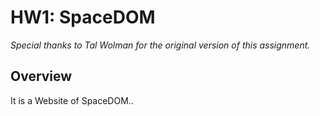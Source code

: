 # HW1: SpaceDOM
*Special thanks to Tal Wolman for the original version of this assignment.*

## Overview
It is a Website of SpaceDOM..